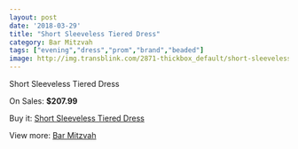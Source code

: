 ```yaml
---
layout: post
date: '2018-03-29'
title: "Short Sleeveless Tiered Dress"
category: Bar Mitzvah
tags: ["evening","dress","prom","brand","beaded"]
image: http://img.transblink.com/2871-thickbox_default/short-sleeveless-tiered-dress.jpg
---
```

Short Sleeveless Tiered Dress

On Sales: **$207.99**
<a href="https://www.transblink.com/en/bar-mitzvah/916-short-sleeveless-tiered-dress.html"><amp-img layout="responsive" width="600" height="600" src="//img.transblink.com/2871-thickbox_default/short-sleeveless-tiered-dress.jpg" alt="Short Sleeveless Tiered Dress 0" /></a>
<a href="https://www.transblink.com/en/bar-mitzvah/916-short-sleeveless-tiered-dress.html"><amp-img layout="responsive" width="600" height="600" src="//img.transblink.com/2873-thickbox_default/short-sleeveless-tiered-dress.jpg" alt="Short Sleeveless Tiered Dress 1" /></a>
<a href="https://www.transblink.com/en/bar-mitzvah/916-short-sleeveless-tiered-dress.html"><amp-img layout="responsive" width="600" height="600" src="//img.transblink.com/2872-thickbox_default/short-sleeveless-tiered-dress.jpg" alt="Short Sleeveless Tiered Dress 2" /></a>

Buy it: [Short Sleeveless Tiered Dress](https://www.transblink.com/en/bar-mitzvah/916-short-sleeveless-tiered-dress.html "Short Sleeveless Tiered Dress")

View more: [Bar Mitzvah](https://www.transblink.com/en/2-bar-mitzvah "Bar Mitzvah")